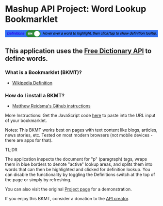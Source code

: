 # Mashup API Project: Word Lookup Bookmarklet
![The bookmarklet toolbar](images/word-lookup-bookmarklet-bar.png)
## This application uses the [Free Dictionary API](https://dictionaryapi.dev/) to define words.


### What is a Bookmarklet (BKMT)?
- [Wikipedia Definition](https://en.wikipedia.org/wiki/Bookmarklet#:~:text=A%20bookmarklet%20is%20a%20bookmark,when%20user%20clicks%20on%20them.)

### How do I install a BKMT?
- [Matthew Reidsma's Github instructions](https://mreidsma.github.io/bookmarklets/installing.html)

More Instructions: Get the JavaScript code [here](https://github.com/john-chase/projects_mashups_word-lookup-bookmarklet/blob/main/dist/js/index.min.js) to paste into the URL input of your bookmarklet.

Notes: This BKMT works best on pages with text content like blogs, articles, news stories, etc. Tested on most modern browsers (not mobile devices - there are apps for that).

TL;DR

The application inspects the document for "p" (paragraph) tags, wraps them in blue borders to denote "active" lookup areas, and splits them into words that can then be highlighted and clicked for definition lookup. You can disable the functionality by toggling the Definitions switch at the top of the page or simply by refreshing.  

You can also visit the original [Project page](https://projects.theartoftechllc.com/mashups/word-lookup/index.html) for a demonstration.

If you enjoy this BKMT, consider a donation to the [API creator](https://www.paypal.com/paypalme/paytosuraj).